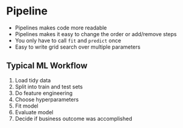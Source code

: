 # Pipeline

- Pipelines makes code more readable
- Pipelines makes it easy to change the order or add/remove steps
- You only have to call `fit` and `predict` once
- Easy to write grid search over multiple parameters

## Typical ML Workflow

1. Load tidy data
2. Split into train and test sets
3. Do feature engineering
4. Choose hyperparameters
5. Fit model
6. Evaluate model
7. Decide if business outcome was accomplished